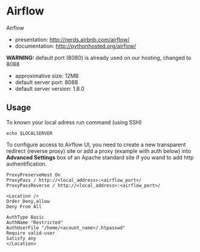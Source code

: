 # Airflow

Airflow

* presentation: http://nerds.airbnb.com/airflow/
* documentation: http://pythonhosted.org/airflow/

**WARNING:** default port (8080) is already used on our hosting, changed to 8088

* approximative size: 12MB
* default server port: 8088
* default server version: 1.8.0

## Usage

To known your local adress run command (using SSH)
```
echo $LOCALSERVER
```

To configure access to Airflow UI, you need to create a new transparent redirect (reverse proxy) site or add a proxy (example with auth below) into **Advanced Settings** box of an Apache standard site if you wand to add http authentification.

```
ProxyPreserveHost On
ProxyPass / http://<local_address>:<airflow_port>/
ProxyPassReverse / http://<local_address>:<airflow_port>/

<Location />
Order Deny,allow
Deny From All

AuthType Basic
AuthName "Restricted"
AuthUserFile "/home/<acount_name>/.htpasswd"
Require valid-user
Satisfy any
</Location>
```

